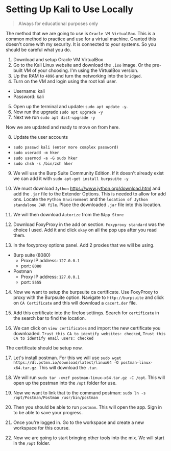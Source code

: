 # Setting Up Kali to Use Locally

> Always for educational purposes only

The method that we are going to use is `Oracle VM VirtualBox`. This is
a common method to practice and use for a virtual machine. Granted this
doesn't come with my security. It is connected to your systems. So you
should be careful what you do.

1. Download and setup Oracle VM VirtualBox
2. Go to the Kali Linux website and download the `.iso` image. Or the
   pre-built VM of your choosing. I'm using the VirtualBox version.
3. Up the RAM to `4096` and turn the networking into the `bridged`.
4. Turn on the VM and login using the root kali user.
  - Username: kali
  - Password: kali
5. Open up the terminal and update: `sudo apt update -y`.
6. Now run the upgrade `sudo apt upgrade -y`
7. Next we run `sudo apt dist-upgrade -y`

Now we are updated and ready to move on from here.

8. Update the user accounts
  - `sudo passwd kali (enter more complex password)`
  - `sudo useradd -m hker`
  - `sudo usermod -a -G sudo hker`
  - `sudo chsh -s /bin/zsh hker`

9. We will use the Burp Suite Community Edition. If it doesn't already
   exist we can add it with `sudo apt-get install burpsuite -y`

10. We must download `Jython` https://www.jython.org/download.html and
    add the `.jar` file to the Extender Options. This is needed to
    allow for add ons. Locate the `Python Environment` and the
    `location of Jython standalone JAR file`. Place the downloaded
    `.jar` file into this location.

11. We will then download `Autorize` from the `BApp Store`

12. Download FoxyProxy in the add on section. `Foxyproxy standard` was
    the choice I used. Add it and click `okay` on all the pop ups after
    you read them.

13. In the foxyproxy options panel. Add 2 proxies that we will be using.

  - Burp suite (8080)
    * Proxy IP address: `127.0.0.1`
    * port: `8080`
  - Postman
    * Proxy IP address: `127.0.0.1`
    * port: `5555`

14. Now we want to setup the burpsuite ca certificate. Use FoxyProxy to
    proxy with the Burpsuite option. Navigate to `http://burpsuite` and
    click on `CA Certificate` and this will download a `cacert.der`
    file.

15. Add this certificate into the firefox settings. Search for
    `certificate` in the search bar to find the location.

16. We can click on `view certificates` and import the new certificate
    you downloaded. `Trust this CA to identify websites: checked`,
    `Trust this CA to identify email users: checked`

The certificate should be setup now.

17. Let's install postman. For this we will use `sudo wget
    https://dl.pstmn.io/download/latest/linux64 -O
    postman-linux-x64.tar.gz`. This will download the `.tar`.

18. We will run `sudo tar -xvzf postman-linux-x64.tar.gz -C /opt`. This
    will open up the postman into the `/opt` folder for use.

19. Now we want to link that to the command postman: `sudo ln -s
    /opt/Postman/Postman /usr/bin/postman`

20. Then you should be able to run `postman`. This will open the app.
    Sign in to be able to save your progress.

21. Once you're logged in. Go to the workspace and create a new
    workspace for this course.

22. Now we are going to start bringing other tools into the mix. We will
    start in the `/opt` folder.
